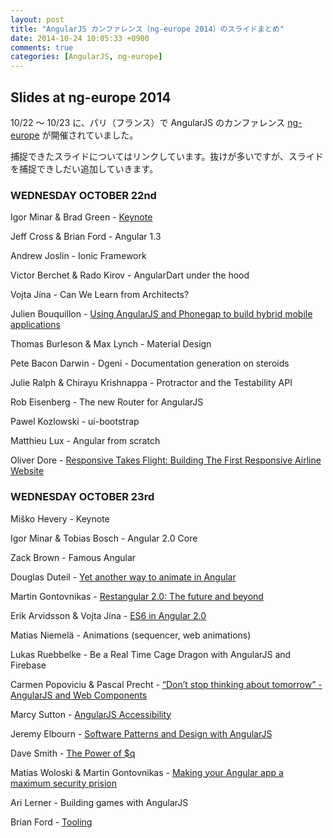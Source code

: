 ```yaml
---
layout: post
title: "AngularJS カンファレンス（ng-europe 2014）のスライドまとめ"
date: 2014-10-24 10:05:33 +0900
comments: true
categories: [AngularJS, ng-europe]
---
```


## Slides at ng-europe 2014

10/22 〜 10/23 に、パリ（フランス）で AngularJS のカンファレンス [ng-europe](http://ngeurope.org) が開催されていました。

捕捉できたスライドについてはリンクしています。抜けが多いですが、スライドを捕捉できしだい追加していきます。

### WEDNESDAY OCTOBER 22nd

Igor Minar & Brad Green - [Keynote](https://docs.google.com/presentation/d/1-M5U0B6JI2JKU2ibVmU-xKkR7a88Uz1ZN0pc2lEuGzE/edit#slide=id.p)

Jeff Cross & Brian Ford - Angular 1.3

Andrew Joslin - Ionic Framework

Victor Berchet & Rado Kirov - AngularDart under the hood

Vojta Jína - Can We Learn from Architects?

Julien Bouquillon - [Using AngularJS and Phonegap to build hybrid mobile applications](http://blog.revolunet.com/ngeurope-angular-cordova/#1)

Thomas Burleson & Max Lynch - Material Design

Pete Bacon Darwin - Dgeni - Documentation generation on steroids

Julie Ralph & Chirayu Krishnappa - Protractor and the Testability API

Rob Eisenberg - The new Router for AngularJS

Pawel Kozlowski - ui-bootstrap

Matthieu Lux - Angular from scratch

Oliver Dore - [Responsive Takes Flight: Building The First Responsive Airline Website](http://www.slideshare.net/workandco/vx-ng-europe)

### WEDNESDAY OCTOBER 23rd

Miško Hevery - Keynote

Igor Minar & Tobias Bosch - Angular 2.0 Core

Zack Brown - Famous Angular

Douglas Duteil - [Yet another way to animate in Angular](https://docs.google.com/presentation/d/1W-0qR2LDmdeAv_3uGC1w6HyB-8Zc6ANwx1WM5wJrsx0/edit#slide=id.g4e26e863f_179)

Martin Gontovnikas - [Restangular 2.0: The future and beyond](http://mgonto.github.io/restangular20-ngeurope-talk/)

Erik Arvidsson & Vojta Jína - [ES6 in Angular 2.0](http://arv.github.io/ngeurope/#/)

Matias Niemelä - Animations (sequencer, web animations)

Lukas Ruebbelke - Be a Real Time Cage Dragon with AngularJS and Firebase

Carmen Popoviciu & Pascal Precht - [“Don’t stop thinking about tomorrow” - AngularJS and Web Components](http://slidedeck.io/PascalPrecht/dont-stop-thinking-about-tomorrow)

Marcy Sutton - [AngularJS Accessibility](http://marcysutton.github.io/angular-a11y/#/)

Jeremy Elbourn - [Software Patterns and Design with AngularJS](https://docs.google.com/presentation/d/1eOL6ZaT-WqqC5q5D_uwE2EJxKmdWmfmXkkD4T47iYHk/edit#slide=id.g4e203762d_065)

Dave Smith - [The Power of $q](http://slides.com/djsmith/the-power-of-angular-q/#/)

Matias Woloski & Martin Gontovnikas - [Making your Angular app a maximum security prision](https://speakerdeck.com/mgonto/make-your-spa-a-maximum-security-prison)

Ari Lerner - Building games with AngularJS

Brian Ford - [Tooling](https://docs.google.com/presentation/d/16RJPOvWMePMTkvDrugOakV9uyGFRMd3PZ3g5UofhfIY/edit#slide=id.p)

